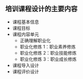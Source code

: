 ## 培训课程设计的主要内容
- 课程基本信息
- 课程目标
- 课程内容单元
	- 正确理解职业化
	- 职业化修炼 1：职业素养修炼
	- 职业化修炼 2：职业技能修炼
	- 职业化修炼 3：职业成长修炼
- 课程导入设计
- 课程评价设计